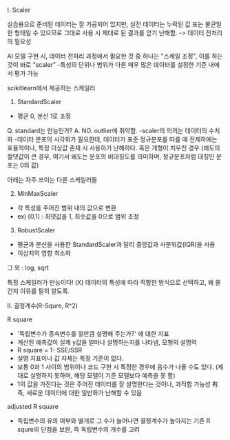 I. Scaler

실습용으로 준비된 데이터는 잘 가공되어 있지만, 실전 데이터는 누락된 값 또는 불균일한 형태일 수 있으므로 그대로 사용 시 제대로 된 결과를 얻기 난해함. -> 데이터 전처리의 필요성

AI 모델 구현 시, 데이터 전처리 과정에서 필요한 것 중 하나는 "스케일 조정",
이를 하는 것이 바로 "scaler"
-특성의 단위나 범위가 다른 매우 많은 데이터를 설정한 기준 내에서 평가 가능

scikitlearn에서 제공하는 스케일러

1. StandardScaler
- 평균 0, 분산 1로 조정

Q. standard는 만능인가? 
A.  NO. outlier에 취약함.
-scaler의 의의는 데이터의 수치화
-데이터 분포의 시각화가 필요한데, 데이터가 표준 정규분포를 따를 때 전제하에는 효율적이나,
특정 이상값 존재 시 사용하기 난해하다. 혹은 개형이 치우친 경우
(왜도의 절댓값이 큰 경우, 여기서 왜도는 분포의 비대칭도를 의미하며, 정규분포처럼 대칭인 분포는 0의 값)

아래는 자주 쓰이는 다른 스케일러들

2. MinMaxScaler
- 각 특성을 주어진 범위 내의 값으로 변환
- ex) [0,1] : 최댓값을 1, 최솟값을 0으로 범위 조정

3. RobustScaler
- 평균과 분산을 사용한 StandardScaler과 달리 중앙값과 사분위값(IQR)을 사용
- 이상치의 영향 최소화

그 외 : log, sqrt

특정 스케일러가 만능이다! (X)
데이터의 특성에 따라 적합한 방식으로 선택하고, 왜 쓸 건지 이유를 필히 알도록.


II. 결정계수(R-Squre, R^2)

R square
- '독립변수가 종속변수를 얼만큼 설명해 주는가?' 에 대한 지표
- 계산된 예측값이 실제 y값을 얼마나 설명하는지를 나타냄, 모형의 설명력 
-  R square = 1- SSE/SSR
- 설명 지표이나 값 자체는 특정 기준이 없다.
- 보통 0과 1 사이의 범위이나 코드 구현 시 특정한 경우에 음수가 나올 수도 있다.
(제대로 설명하지 못하며, 해당 모델이 기준 모델보다 예측을 못 함) 
- 1의 값을 가진다는 것은 주어진 데이터를 잘 설명한다는 것이나, 과적합 가능성 有
즉, 새로운 데이터에 대한 일반화가 난해할 수 있음

adjusted R square
- 독립변수의 유의 여부와 별개로 그 수가 늘어나면 결정계수가 높아지는 
기존 R squre의 단점을 보완, 즉 독립변수의 개수를 고려

